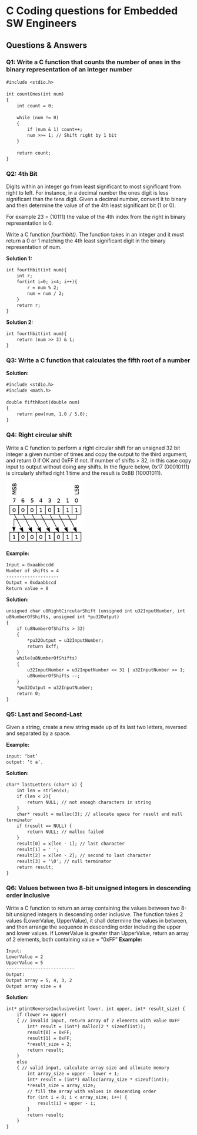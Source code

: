 # C Coding questions for Embedded SW Engineers #

## Questions & Answers ##

### Q1: Write a C function that counts the number of ones in the binary representation of an integer number ###
```
#include <stdio.h>

int countOnes(int num) 
{
    int count = 0;

    while (num != 0) 
    {
        if (num & 1) count++;
        num >>= 1; // Shift right by 1 bit
    }

    return count;
}
```

### Q2: 4th Bit ### 
Digits within an integer go from least significant to most significant from right to left. For instance, in a decimal number the ones digit is less significant than the tens digit. Given a decimal number, convert it to binary and then determine the value of of the 4th least significant bit (1 or 0).

For example 23 = (10111) the value of the 4th index from the right in binary representation is 0.

Write a C function *fourthbit()*. The function takes in an integer and it must return a 0 or 1 matching the 4th least significant digit in the binary representation of num.

**Solution 1:**
```
int fourthbit(int num){
    int r;
    for(int i=0; i<4; i++){
        r = num % 2;
        num = num / 2;
    }
    return r;
}
```
**Solution 2:**
```
int fourthbit(int num){
    return (num >> 3) & 1;
}
```

### Q3: Write a C function that calculates the fifth root of a number ###
**Solution:**
```
#include <stdio.h>
#include <math.h>

double fifthRoot(double num) 
{
    return pow(num, 1.0 / 5.0);
}
```

### Q4:	Right circular shift
Write a C function to perform a right circular shift for an unsigned 32 bit integer a given number of times and copy the output to the third argument, and return 0 if OK and 0xFF if not. If number of shifts > 32, in this case copy input to output without doing any shifts.
In the figure below,  0x17 (00010111) is circularly shifted right 1 time and the result is 0x8B (10001011).

![Alt_text](https://github.com/Bassel20/Embedded-Systems-Interview-Questions-Answers/blob/main/Figures/circular_shift.png)

**Example:**
```
Input = 0xaabbccdd 
Number of shifts = 4
--------------------
Output = 0xdaabbccd
Return value = 0
```
**Solution:**
```
unsigned char u8RightCircularShift (unsigned int u32InputNumber, int u8NumberOfShifts, unsigned int *pu32Output) 
{
    if (u8NumberOfShifts > 32)
    {
        *pu32Output = u32InputNumber;
        return 0xff;
    }
    while(u8NumberOfShifts) 
    {
        u32InputNumber = u32InputNumber << 31 | u32InputNumber >> 1;
        u8NumberOfShifts --;
    }
    *pu32Output = u32InputNumber;
    return 0;
}
```

### Q5: Last and Second-Last
Given a string, create a new string made up of its last two letters, reversed and separated by a space.

**Example:**
```
input: ‘bat’ 
output: ‘t a’. 
```
**Solution:**
```
char* lastLetters (char* x) {
    int len = strlen(x);
    if (len < 2){
        return NULL; // not enough characters in string
    }
    char* result = malloc(3); // allocate space for result and null terminator
    if (result == NULL) {
        return NULL; // malloc failed
    }
    result[0] = x[len - 1]; // last character
    result[1] = ' ';
    result[2] = x[len - 2]; // second to last character
    result[3] = '\0'; // null terminator
    return result;
}
```

### Q6: Values between two 8-bit unsigned integers in descending order inclusive
Write a C function to return an array containing the values between two 8-bit unsigned integers in descending order inclusive. The function takes 2 values (LowerValue, UpperValue), it shall determine the values in between, and then arrange the sequence in descending order including the upper and lower values. If LowerValue is greater than UpperValue, return an array of 2 elements, both containing value = “0xFF”
**Example:**
```
Input:
LowerValue = 2
UpperValue = 5
--------------------------
Output:
Output array = 5, 4, 3, 2
Output array size = 4
```
**Solution:**
```
int* ptintReverseInclusive(int lower, int upper, int* result_size) {
    if (lower >= upper) 
    { // invalid input, return array of 2 elements with value 0xFF
        int* result = (int*) malloc(2 * sizeof(int));
        result[0] = 0xFF;
        result[1] = 0xFF;
        *result_size = 2;
        return result;
    } 
    else 
    { // valid input, calculate array size and allocate memory
        int array_size = upper - lower + 1;
        int* result = (int*) malloc(array_size * sizeof(int));
        *result_size = array_size;
        // fill the array with values in descending order
        for (int i = 0; i < array_size; i++) {
            result[i] = upper - i;
        }
        return result;
    }
}

```

